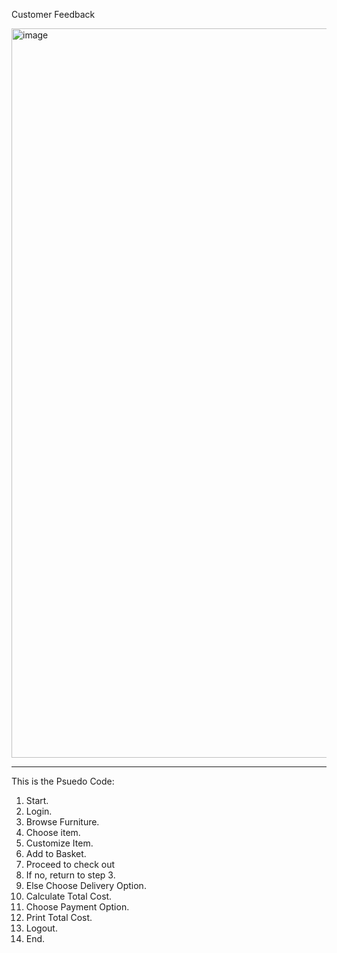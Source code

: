 Customer Feedback

<img width="1143" height="1167" alt="image" src="https://github.com/user-attachments/assets/9c13f623-0e0b-48ed-b296-c29d9640490c" />

---

This is the	Psuedo Code:

1.	Start.
2.	Login.
3.	Browse Furniture.
4.	Choose item.
5.	Customize Item.
6.	Add to Basket.
7.	Proceed to check out
8.	If no, return to step 3.
9.	Else 
Choose Delivery Option.
10.	Calculate Total Cost.
11.	Choose Payment Option.
12.	Print Total Cost.
13.	Logout.
14.	End.
